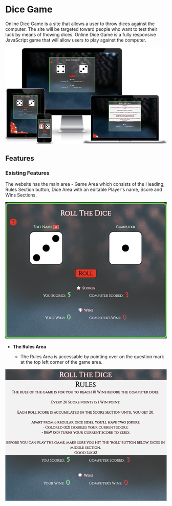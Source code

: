 # Dice Game

Online Dice Game is a site that allows a user to throw dices against the computer. The site will be targeted toward people who want to test their luck by means of thowing dices. Online Dice Game is a fully responsive JavaScript game that will allow users to play against the computer. 

![Responsive Mockup](https://github.com/Annausername/dice-game-/blob/main/assets/Main.png)

## Features

### Existing Features

The website has the main area - Game Area which consists of the Heading, Rules Section button, Dice Area with an editable Player's name, Score and Wins Sections.

![Logo](https://github.com/Annausername/dice-game-/blob/main/assets/Game%20Area.png)

- __The Rules Area__

  -  The Rules Area is accessable by pointing over on the question mark at the top left corner of the game area.

![Logo](https://github.com/Annausername/dice-game-/blob/main/assets/Rules.png)

